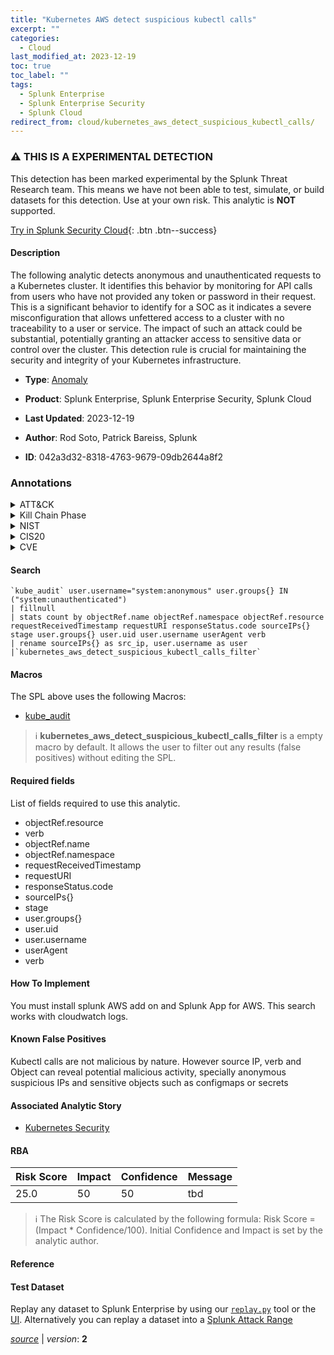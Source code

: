 ```yaml
---
title: "Kubernetes AWS detect suspicious kubectl calls"
excerpt: ""
categories:
  - Cloud
last_modified_at: 2023-12-19
toc: true
toc_label: ""
tags:
  - Splunk Enterprise
  - Splunk Enterprise Security
  - Splunk Cloud
redirect_from: cloud/kubernetes_aws_detect_suspicious_kubectl_calls/
---
```


### :warning: THIS IS A EXPERIMENTAL DETECTION
This detection has been marked experimental by the Splunk Threat Research team. This means we have not been able to test, simulate, or build datasets for this detection. Use at your own risk. This analytic is **NOT** supported.


[Try in Splunk Security Cloud](https://www.splunk.com/en_us/cyber-security.html){: .btn .btn--success}

#### Description

The following analytic detects anonymous and unauthenticated requests to a Kubernetes cluster. It identifies this behavior by monitoring for API calls from users who have not provided any token or password in their request. This is a significant behavior to identify for a SOC as it indicates a severe misconfiguration that allows unfettered access to a cluster with no traceability to a user or service. The impact of such an attack could be substantial, potentially granting an attacker access to sensitive data or control over the cluster. This detection rule is crucial for maintaining the security and integrity of your Kubernetes infrastructure.

- **Type**: [Anomaly](https://github.com/splunk/security_content/wiki/Detection-Analytic-Types)
- **Product**: Splunk Enterprise, Splunk Enterprise Security, Splunk Cloud

- **Last Updated**: 2023-12-19
- **Author**: Rod Soto, Patrick Bareiss, Splunk
- **ID**: 042a3d32-8318-4763-9679-09db2644a8f2

### Annotations
<details>
  <summary>ATT&CK</summary>

<div markdown="1">
</div>
</details>


<details>
  <summary>Kill Chain Phase</summary>

<div markdown="1">



</div>
</details>


<details>
  <summary>NIST</summary>

<div markdown="1">

* DE.AE



</div>
</details>

<details>
  <summary>CIS20</summary>

<div markdown="1">

* CIS 10



</div>
</details>

<details>
  <summary>CVE</summary>

<div markdown="1">


</div>
</details>


#### Search

```
`kube_audit` user.username="system:anonymous" user.groups{} IN ("system:unauthenticated") 
| fillnull 
| stats count by objectRef.name objectRef.namespace objectRef.resource requestReceivedTimestamp requestURI responseStatus.code sourceIPs{} stage user.groups{} user.uid user.username userAgent verb 
| rename sourceIPs{} as src_ip, user.username as user 
|`kubernetes_aws_detect_suspicious_kubectl_calls_filter`
```

#### Macros
The SPL above uses the following Macros:
* [kube_audit](https://github.com/splunk/security_content/blob/develop/macros/kube_audit.yml)

> :information_source:
> **kubernetes_aws_detect_suspicious_kubectl_calls_filter** is a empty macro by default. It allows the user to filter out any results (false positives) without editing the SPL.



#### Required fields
List of fields required to use this analytic.
* objectRef.resource
* verb
* objectRef.name
* objectRef.namespace
* requestReceivedTimestamp
* requestURI
* responseStatus.code
* sourceIPs{}
* stage
* user.groups{}
* user.uid
* user.username
* userAgent
* verb



#### How To Implement
You must install splunk AWS add on and Splunk App for AWS. This search works with cloudwatch logs.
#### Known False Positives
Kubectl calls are not malicious by nature. However source IP, verb and Object can reveal potential malicious activity, specially anonymous suspicious IPs and sensitive objects such as configmaps or secrets

#### Associated Analytic Story
* [Kubernetes Security](/stories/kubernetes_security)




#### RBA

| Risk Score  | Impact      | Confidence   | Message      |
| ----------- | ----------- |--------------|--------------|
| 25.0 | 50 | 50 | tbd |


> :information_source:
> The Risk Score is calculated by the following formula: Risk Score = (Impact * Confidence/100). Initial Confidence and Impact is set by the analytic author.


#### Reference


#### Test Dataset
Replay any dataset to Splunk Enterprise by using our [`replay.py`](https://github.com/splunk/attack_data#using-replaypy) tool or the [UI](https://github.com/splunk/attack_data#using-ui).
Alternatively you can replay a dataset into a [Splunk Attack Range](https://github.com/splunk/attack_range#replay-dumps-into-attack-range-splunk-server)




[*source*](https://github.com/splunk/security_content/tree/develop/detections/experimental/cloud/kubernetes_aws_detect_suspicious_kubectl_calls.yml) \| *version*: **2**